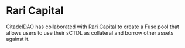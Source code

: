 # Rari Capital

CitadelDAO has collaborated with [Rari Capital](https://rari.capital/) to create a Fuse pool that allows users to use their sCTDL as collateral and borrow other assets against it.

